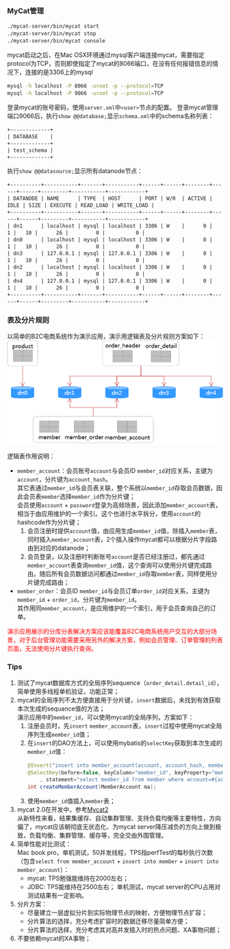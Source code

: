 ### MyCat管理
```sh
./mycat-server/bin/mycat start
./mycat-server/bin/mycat stop
./mycat-server/bin/mycat console
```
mycat启动之后，在Mac OSX环境通过mysql客户端连接mycat，需要指定protocol为TCP，否则即使指定了mycat的8066端口，在没有任何报错信息的情况下，连接的是3306上的mysql
```sh
mysql -h localhost -P 8066 -uroot -p --protocol=TCP
mysql -h localhost -P 9066 -uroot -p --protocol=TCP
```
登录mycat的账号密码，使用`server.xml`中`<user>`节点的配置。
登录mycat管理端口9066后，执行`show @@database;`显示`schema.xml`中的schema名称列表：
```
+-------------+
| DATABASE    |
+-------------+
| test_schema |
+-------------+
```
执行`show @@datasource;`显示所有datanode节点：
```
+----------+-----------+-------+-----------+------+------+--------+------+------+---------+-----------+------------+
| DATANODE | NAME      | TYPE  | HOST      | PORT | W/R  | ACTIVE | IDLE | SIZE | EXECUTE | READ_LOAD | WRITE_LOAD |
+----------+-----------+-------+-----------+------+------+--------+------+------+---------+-----------+------------+
| dn1      | localhost | mysql | localhost | 3306 | W    |      0 |    1 |   10 |      26 |         0 |          0 |
| dn0      | localhost | mysql | localhost | 3306 | W    |      0 |    1 |   10 |      26 |         0 |          0 |
| dn3      | 127.0.0.1 | mysql | 127.0.0.1 | 3306 | W    |      0 |    1 |   10 |      26 |         0 |          0 |
| dn2      | localhost | mysql | localhost | 3306 | W    |      0 |    1 |   10 |      26 |         0 |          0 |
| dn4      | 127.0.0.1 | mysql | 127.0.0.1 | 3306 | W    |      0 |    1 |   10 |      26 |         0 |          0 |
+----------+-----------+-------+-----------+------+------+--------+------+------+---------+-----------+------------+
```

### 表及分片规则
以简单的B2C电商系统作为演示应用，演示用逻辑表及分片规则方案如下：
![](logical-table-and-datanode.png)

逻辑表作用说明：
- `member_account`：会员账号`account`与会员ID `member_id`对应关系，主键为`account`，分片键为`account_hash`。<br />
   其它表通过`member_id`与会员表关联，整个系统以`member_id`存取会员数据，因此会员表`member`选择`member_id`作为分片键；<br />
   会员使用`account` + `password`登录为高频场景，因此添加`member_account`表，相当于由应用维护的一个索引。这个也进行水平拆分，使用`account`的hashcode作为分片键；<br />
   1. 会员注册时提供`account`值，由应用生成`member_id`值，除插入`member`表，同时插入`member_account`表，2个插入操作mycat都可以根据分片字段路由到对应的datanode；
   2. 会员登录，以及注册时判断账号`account`是否已经注册过，都先通过`member_account`表查询`member_id`值，这个查询可以使用分片键完成路由。随后所有会员数据访问都通过`member_id`存取`member`表，同样使用分片键完成路由；
- `member_order`：会员ID `member_id`与会员订单`order_id`对应关系，主键为`member_id` + `order_id`，分片键为`member_id`。<br />
   其作用同`member_account`，是应用维护的一个索引，用于会员查询自己的订单。

<span style="color:red;">演示应用展示的分库分表解决方案应该能覆盖B2C电商系统用户交互的大部分场景，对于后台管理功能需要采用另外的解决方案，例如会员管理、订单管理的列表页面，无法使用分片键执行查询。</span>

### Tips
1. 测试了mycat数据库方式的全局序列sequence（`order_detail.detail_id`），简单使用多线程单机验证，功能正常；
2. mycat的全局序列不太方便直接用于分片键，`insert`数据后，未找到有效获取本次生成的sequance值的方法；<br />
   演示应用中的`member_id`，可以使用mycat的全局序列，方案如下：
   1. 注册会员时，先`insert` `member_account`表，`insert`过程中使用mycat全局序列生成`member_id`值；
   2. 在`insert`的DAO方法上，可以使用mybatis的`selectKey`获取到本次生成的`member_id`值：
      ```java
      @Insert("insert into member_account(account, account_hash, member_id) values (#{account}, #{accountHash}, #{memberId})")
      @SelectKey(before=false, keyColumn="member_id", keyProperty="memberId", resultType=Long.class, statementType=StatementType.PREPARED
          , statement="select member_id from member where account=#{account} and account_hash=#{accountHash}")
      int createMemberAccount(MemberAccount ma);
      ```
   3. 使用`member_id`值插入`member`表；
3. mycat 2.0在开发中，参考[Mycat2](https://github.com/MyCATApache/Mycat2) <br />
   从新特性来看，结果集缓存、自动集群管理、支持负载均衡等主要特性，方向偏了，mycat应该朝彻底无状态化、为mycat server降压减负的方向上做到极致，负载均衡、集群管理、缓存等，完全交由外围管理。
4. 简单性能对比测试： <br />
   Mac book pro，单机测试，50并发线程，TPS指perfTest的每秒执行次数（包含`select from member_account` + `insert into member` + `insert into member_account`）：
   - mycat: TPS勉强能维持在2000左右；
   - JDBC: TPS能维持在2500左右；
   单机测试，mycat server的CPU占用对测试结果有一定影响。
5. 分片方案：
   - 尽量建立一层虚拟分片到实际物理节点的映射，方便物理节点扩容；
   - 分片算法的选择，充分考虑扩容时的数据迁移尽量简单方便；
   - 分片算法的选择，充分考虑其对高并发插入时的热点问题、XA事物问题；
6. 不要依赖mycat的XA事物；
